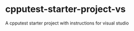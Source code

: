 cpputest-starter-project-vs
===========================

A cpputest starter project with instructions for visual studio
